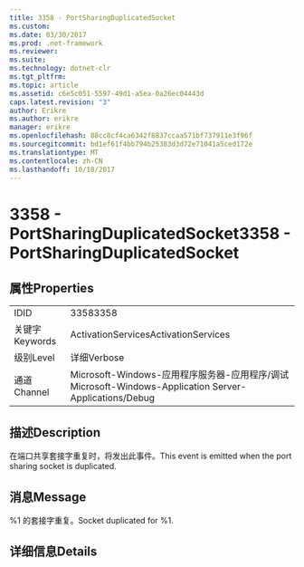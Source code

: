 ```yaml
---
title: 3358 - PortSharingDuplicatedSocket
ms.custom: 
ms.date: 03/30/2017
ms.prod: .net-framework
ms.reviewer: 
ms.suite: 
ms.technology: dotnet-clr
ms.tgt_pltfrm: 
ms.topic: article
ms.assetid: c6e5c051-5597-49d1-a5ea-0a26ec04443d
caps.latest.revision: "3"
author: Erikre
ms.author: erikre
manager: erikre
ms.openlocfilehash: 88cc8cf4ca6342f8837ccaa571bf737911e3f96f
ms.sourcegitcommit: bd1ef61f4bb794b25383d3d72e71041a5ced172e
ms.translationtype: MT
ms.contentlocale: zh-CN
ms.lasthandoff: 10/18/2017
---
```

# <a name="3358---portsharingduplicatedsocket"></a><span data-ttu-id="ddb73-102">3358 - PortSharingDuplicatedSocket</span><span class="sxs-lookup"><span data-stu-id="ddb73-102">3358 - PortSharingDuplicatedSocket</span></span>
## <a name="properties"></a><span data-ttu-id="ddb73-103">属性</span><span class="sxs-lookup"><span data-stu-id="ddb73-103">Properties</span></span>  
  
|||  
|-|-|  
|<span data-ttu-id="ddb73-104">ID</span><span class="sxs-lookup"><span data-stu-id="ddb73-104">ID</span></span>|<span data-ttu-id="ddb73-105">3358</span><span class="sxs-lookup"><span data-stu-id="ddb73-105">3358</span></span>|  
|<span data-ttu-id="ddb73-106">关键字</span><span class="sxs-lookup"><span data-stu-id="ddb73-106">Keywords</span></span>|<span data-ttu-id="ddb73-107">ActivationServices</span><span class="sxs-lookup"><span data-stu-id="ddb73-107">ActivationServices</span></span>|  
|<span data-ttu-id="ddb73-108">级别</span><span class="sxs-lookup"><span data-stu-id="ddb73-108">Level</span></span>|<span data-ttu-id="ddb73-109">详细</span><span class="sxs-lookup"><span data-stu-id="ddb73-109">Verbose</span></span>|  
|<span data-ttu-id="ddb73-110">通道</span><span class="sxs-lookup"><span data-stu-id="ddb73-110">Channel</span></span>|<span data-ttu-id="ddb73-111">Microsoft-Windows-应用程序服务器-应用程序/调试</span><span class="sxs-lookup"><span data-stu-id="ddb73-111">Microsoft-Windows-Application Server-Applications/Debug</span></span>|  
  
## <a name="description"></a><span data-ttu-id="ddb73-112">描述</span><span class="sxs-lookup"><span data-stu-id="ddb73-112">Description</span></span>  
 <span data-ttu-id="ddb73-113">在端口共享套接字重复时，将发出此事件。</span><span class="sxs-lookup"><span data-stu-id="ddb73-113">This event is emitted when the port sharing socket is duplicated.</span></span>  
  
## <a name="message"></a><span data-ttu-id="ddb73-114">消息</span><span class="sxs-lookup"><span data-stu-id="ddb73-114">Message</span></span>  
 <span data-ttu-id="ddb73-115">%1 的套接字重复。</span><span class="sxs-lookup"><span data-stu-id="ddb73-115">Socket duplicated for %1.</span></span>  
  
## <a name="details"></a><span data-ttu-id="ddb73-116">详细信息</span><span class="sxs-lookup"><span data-stu-id="ddb73-116">Details</span></span>
